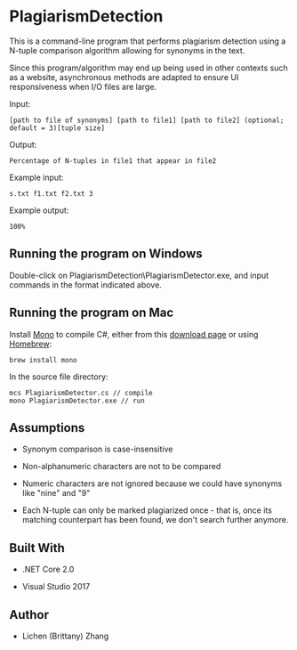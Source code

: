 # PlagiarismDetection

This is a command-line program that performs plagiarism detection using a N-tuple comparison algorithm allowing for synonyms in the text.

Since this program/algorithm may end up being used in other contexts such as a website, asynchronous methods are adapted to ensure UI responsiveness when I/O files are large.

Input: 

```
[path to file of synonyms] [path to file1] [path to file2] (optional; default = 3)[tuple size]
```

Output: 

```
Percentage of N-tuples in file1 that appear in file2
```

Example input:

```
s.txt f1.txt f2.txt 3
```

Example output:

```
100%
```
## Running the program on Windows

Double-click on PlagiarismDetection\PlagiarismDetector.exe, and input commands in the format indicated above.

## Running the program on Mac

Install [Mono](https://www.mono-project.com/) to compile C#, either from this [download page](https://www.mono-project.com/download/stable/) or using [Homebrew](https://brew.sh/):

```
brew install mono
```

In the source file directory:

```
mcs PlagiarismDetector.cs // compile
mono PlagiarismDetector.exe // run
```

## Assumptions

* Synonym comparison is case-insensitive

* Non-alphanumeric characters are not to be compared

* Numeric characters are not ignored because we could have synonyms like "nine" and "9"

* Each N-tuple can only be marked plagiarized once - that is, once its matching counterpart has been found, we don't search further anymore. 


## Built With

* .NET Core 2.0

* Visual Studio 2017

## Author

* Lichen (Brittany) Zhang